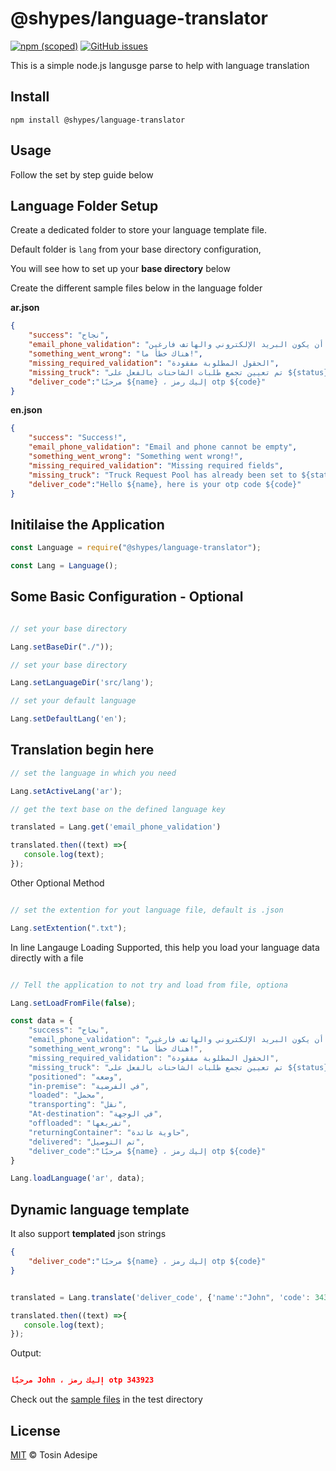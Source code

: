 # @shypes/language-translator

[![npm (scoped)](https://img.shields.io/npm/v/@shypes/language-translator.svg)](https://www.npmjs.com/package/@shypes/language-translator)
[![GitHub issues](https://img.shields.io/github/issues/Shypes/language-translator)](https://img.shields.io/github/issues/Shypes/language-translator)

This is a simple node.js langusge parse to help with language translation

## Install

```$
npm install @shypes/language-translator
```

## Usage

Follow the set by step guide below

## Language Folder Setup

Create a dedicated folder to store your language template file.

Default folder is `lang` from your base directory configuration, 

You will see how to set up your **base directory** below

Create the different sample files below in the language folder

**ar.json**

```json
{
    "success": "نجاح",
    "email_phone_validation": "لا يمكن أن يكون البريد الإلكتروني والهاتف فارغين",
    "something_went_wrong": "هناك خطأ ما!",
    "missing_required_validation": "الحقول المطلوبة مفقودة",
    "missing_truck": "تم تعيين تجمع طلبات الشاحنات بالفعل على ${status}",
    "deliver_code":"مرحبًا ${name} ، إليك رمز otp ${code}"
}
```

**en.json**

```json
{
    "success": "Success!",
    "email_phone_validation": "Email and phone cannot be empty",
    "something_went_wrong": "Something went wrong!",
    "missing_required_validation": "Missing required fields",
    "missing_truck": "Truck Request Pool has already been set to ${status}", 
    "deliver_code":"Hello ${name}, here is your otp code ${code}"
}
```

## Initilaise the Application

```js
const Language = require("@shypes/language-translator");

const Lang = Language();

```

## Some Basic Configuration - Optional

```js

// set your base directory

Lang.setBaseDir("./"));

// set your base directory

Lang.setLanguageDir('src/lang');

// set your default language

Lang.setDefaultLang('en');


```

## Translation begin here

```js
// set the language in which you need

Lang.setActiveLang('ar');

// get the text base on the defined language key

translated = Lang.get('email_phone_validation')

translated.then((text) =>{
   console.log(text);
});

```

Other Optional Method

```js

// set the extention for yout language file, default is .json

Lang.setExtention(".txt");

```

In line Langauge Loading Supported, this help you load your language data directly with a file

```js

// Tell the application to not try and load from file, optiona

Lang.setLoadFromFile(false);

const data = {
    "success": "نجاح",
    "email_phone_validation": "لا يمكن أن يكون البريد الإلكتروني والهاتف فارغين",
    "something_went_wrong": "هناك خطأ ما!",
    "missing_required_validation": "الحقول المطلوبة مفقودة",
    "missing_truck": "تم تعيين تجمع طلبات الشاحنات بالفعل على ${status}",
    "positioned": "وضعه",
    "in-premise": "في الفرضية",
    "loaded": "محمل",
    "transporting": "نقل",
    "At-destination": "في الوجهة",
    "offloaded": "تفريغها",
    "returningContainer": "حاوية عائدة",
    "delivered": "تم التوصيل",
    "deliver_code":"مرحبًا ${name} ، إليك رمز otp ${code}"
}

Lang.loadLanguage('ar', data);

```

## Dynamic language template

It also support **templated** json strings


```json
{
    "deliver_code":"مرحبًا ${name} ، إليك رمز otp ${code}"
}
```

```js

translated = Lang.translate('deliver_code', {'name':"John", 'code': 343923} )

translated.then((text) =>{
   console.log(text);
});
```

Output:

```json

مرحبًا John ، إليك رمز otp 343923

```


Check out the [sample files](https://github.com/Shypes/language-translator/tree/master/test) in the test directory

## License

[MIT](LICENSE) © Tosin Adesipe
